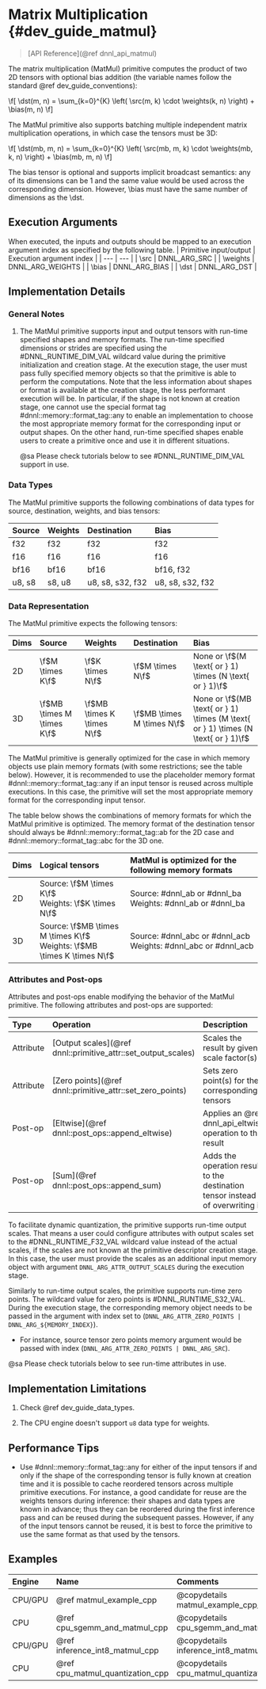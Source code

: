 Matrix Multiplication {#dev_guide_matmul}
=========================================

>
> [API Reference](@ref dnnl_api_matmul)
>

The matrix multiplication (MatMul) primitive computes the product of two 2D
tensors with optional bias addition (the variable names follow the standard @ref
dev_guide_conventions):

\f[
    \dst(m, n) =
        \sum_{k=0}^{K} \left(
            \src(m, k) \cdot \weights(k, n)
        \right) +
        \bias(m, n)
\f]

The MatMul primitive also supports batching multiple independent matrix
multiplication operations, in which case the tensors must be 3D:

\f[
    \dst(mb, m, n) =
        \sum_{k=0}^{K} \left(
            \src(mb, m, k) \cdot \weights(mb, k, n)
        \right) +
        \bias(mb, m, n)
\f]

The bias tensor is optional and supports implicit broadcast semantics:
any of its dimensions can be 1 and the same value would be used across
the corresponding dimension. However, \bias must have the same number
of dimensions as the \dst.

## Execution Arguments
When executed, the inputs and outputs should be mapped to an execution
argument index as specified by the following table.
| Primitive input/output | Execution argument index |
| ---                    | ---                      |
| \src                   | DNNL_ARG_SRC             |
| \weights               | DNNL_ARG_WEIGHTS         |
| \bias                  | DNNL_ARG_BIAS            |
| \dst                   | DNNL_ARG_DST             |

## Implementation Details

### General Notes

1. The MatMul primitive supports input and output tensors with run-time
   specified shapes and memory formats. The run-time specified dimensions or
   strides are specified using the #DNNL_RUNTIME_DIM_VAL wildcard value during
   the primitive initialization and creation stage. At the execution stage, the
   user must pass fully specified memory objects so that the primitive is able
   to perform the computations. Note that the less information about shapes
   or format is available at the creation stage, the less performant execution
   will be.  In particular, if the shape is not known at creation stage, one
   cannot use the special format tag #dnnl::memory::format_tag::any to enable an
   implementation to choose the most appropriate memory format for the
   corresponding input or output shapes. On the other hand, run-time specified
   shapes enable users to create a primitive once and use it in different
   situations.

   @sa Please check tutorials below to see #DNNL_RUNTIME_DIM_VAL support in use.

### Data Types

The MatMul primitive supports the following combinations of data
types for source, destination, weights, and bias tensors:

| Source | Weights  | Destination      | Bias             |
| :--    | :--      | :--              | :--              |
| f32    | f32      | f32              | f32              |
| f16    | f16      | f16              | f16              |
| bf16   | bf16     | bf16             | bf16, f32        |
| u8, s8 | s8, u8   | u8, s8, s32, f32 | u8, s8, s32, f32 |

### Data Representation

The MatMul primitive expects the following tensors:

| Dims | Source                     | Weights                    | Destination                | Bias                                                                               |
| :--  | :--                        | :--                        | :--                        | :--                                                                                |
| 2D   | \f$M \times K\f$           | \f$K \times N\f$           | \f$M \times N\f$           | None or \f$(M \text{ or } 1) \times (N  \text{ or } 1)\f$                          |
| 3D   | \f$MB \times M \times K\f$ | \f$MB \times K \times N\f$ | \f$MB \times M \times N\f$ | None or \f$(MB \text{ or } 1) \times (M \text{ or } 1) \times (N \text{ or } 1)\f$ |

The MatMul primitive is generally optimized for the case in which memory objects
use plain memory formats (with some restrictions; see the table below).
However, it is recommended to use the placeholder memory format
 #dnnl::memory::format_tag::any if an input tensor is reused across multiple
executions. In this case, the primitive will set the most appropriate memory
format for the corresponding input tensor.

The table below shows the combinations of memory formats for which the MatMul
primitive is optimized. The memory format of the destination tensor should
always be #dnnl::memory::format_tag::ab for the 2D case and
#dnnl::memory::format_tag::abc for the 3D one.

| Dims | Logical tensors                                                             | MatMul is optimized for the following memory formats
| :--  | :--                                                                         | :--
| 2D   | Source: \f$M \times K\f$ <br> Weights: \f$K \times N\f$                     | Source: #dnnl_ab or #dnnl_ba <br> Weights: #dnnl_ab or #dnnl_ba
| 3D   | Source: \f$MB \times M \times K\f$ <br> Weights: \f$MB \times K \times N\f$ | Source: #dnnl_abc or #dnnl_acb <br> Weights: #dnnl_abc or #dnnl_acb

### Attributes and Post-ops

Attributes and post-ops enable modifying the behavior of the MatMul primitive.
The following attributes and post-ops are supported:

| Type      | Operation                                                     | Description                                                                   | Restrictions            |
| :--       | :--                                                           | :--                                                                           | :--                     |
| Attribute | [Output scales](@ref dnnl::primitive_attr::set_output_scales) | Scales the result by given scale factor(s)                                    |                         |
| Attribute | [Zero points](@ref dnnl::primitive_attr::set_zero_points)     | Sets zero point(s) for the corresponding tensors                              | Int8 computations only  |
| Post-op   | [Eltwise](@ref dnnl::post_ops::append_eltwise)                | Applies an @ref dnnl_api_eltwise operation to the result                      |                         |
| Post-op   | [Sum](@ref dnnl::post_ops::append_sum)                        | Adds the operation result to the destination tensor instead of overwriting it |                         |

To facilitate dynamic quantization, the primitive supports run-time output
scales. That means a user could configure attributes with output scales set to
the #DNNL_RUNTIME_F32_VAL wildcard value instead of the actual scales,
if the scales are not known at the primitive descriptor creation stage.
In this case, the user must provide the scales as an additional input memory
object with argument `DNNL_ARG_ATTR_OUTPUT_SCALES` during the execution stage.

Similarly to run-time output scales, the primitive supports run-time zero
points. The wildcard value for zero points is #DNNL_RUNTIME_S32_VAL. During
the execution stage, the corresponding memory object needs to be passed in the
argument with index set to
(`DNNL_ARG_ATTR_ZERO_POINTS | DNNL_ARG_${MEMORY_INDEX}`).
- For instance, source tensor zero points memory argument would be passed with
  index (`DNNL_ARG_ATTR_ZERO_POINTS | DNNL_ARG_SRC`).

@sa Please check tutorials below to see run-time attributes in use.

## Implementation Limitations

1. Check @ref dev_guide_data_types.

2. The CPU engine doesn't support `u8` data type for weights.

## Performance Tips

- Use #dnnl::memory::format_tag::any for either of the input tensors if and
  only if the shape of the corresponding tensor is fully known at creation
  time and it is possible to cache reordered tensors across multiple primitive
  executions. For instance, a good candidate for reuse are the weights tensors
  during inference: their shapes and data types are known in advance; thus
  they can be reordered during the first inference pass and can be reused
  during the subsequent passes. However, if any of the input tensors cannot be
  reused, it is best to force the primitive to use the same format as that used
  by the tensors.

## Examples

| Engine  | Name                             | Comments
| :--     | :--                              | :--
| CPU/GPU | @ref matmul_example_cpp          | @copydetails matmul_example_cpp_short
| CPU     | @ref cpu_sgemm_and_matmul_cpp    | @copydetails cpu_sgemm_and_matmul_cpp_short
| CPU/GPU | @ref inference_int8_matmul_cpp   | @copydetails inference_int8_matmul_cpp_short
| CPU     | @ref cpu_matmul_quantization_cpp | @copydetails cpu_matmul_quantization_cpp_short
